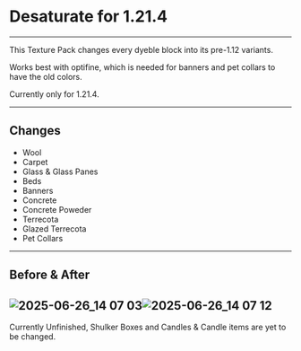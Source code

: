 # Desaturate for 1.21.4
---

This Texture Pack changes every dyeble block into its pre-1.12 variants.  

Works best with optifine, which is needed for banners and pet collars to have the old colors.  

Currently only for 1.21.4.  

---
## Changes
- Wool
- Carpet
- Glass & Glass Panes
- Beds
- Banners
- Concrete
- Concrete Poweder
- Terrecota
- Glazed Terrecota
- Pet Collars
---
## Before & After
![2025-06-26_14 07 03](https://github.com/user-attachments/assets/d9f5169e-0408-428c-979d-60ea3f04ca00)![2025-06-26_14 07 12](https://github.com/user-attachments/assets/b7488f7f-4fbb-4269-9b75-44bfb70cc4fe)
---
Currently Unfinished, Shulker Boxes and Candles & Candle items are yet to be changed.

